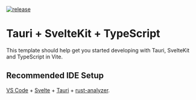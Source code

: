 [![release](https://github.com/sebascode/2024_Medx_MedicalRecords/actions/workflows/main.yml/badge.svg?branch=main)](https://github.com/sebascode/2024_Medx_MedicalRecords/actions/workflows/main.yml)

# Tauri + SvelteKit + TypeScript

This template should help get you started developing with Tauri, SvelteKit and TypeScript in Vite.

## Recommended IDE Setup

[VS Code](https://code.visualstudio.com/) + [Svelte](https://marketplace.visualstudio.com/items?itemName=svelte.svelte-vscode) + [Tauri](https://marketplace.visualstudio.com/items?itemName=tauri-apps.tauri-vscode) + [rust-analyzer](https://marketplace.visualstudio.com/items?itemName=rust-lang.rust-analyzer).
